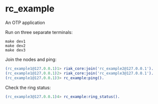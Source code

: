 # rc_example

An OTP application

Run on three separate terminals:

``` shell
make dev1
make dev2
make dev3
```

Join the nodes and ping:

``` erlang
(rc_example1@127.0.0.1)1> riak_core:join('rc_example2@127.0.0.1').
(rc_example1@127.0.0.1)2> riak_core:join('rc_example3@127.0.0.1').
(rc_example1@127.0.0.1)3> rc_example:ping().
```

Check the ring status:

``` erlang
(rc_example3@127.0.0.1)4> rc_example:ring_status().
```
